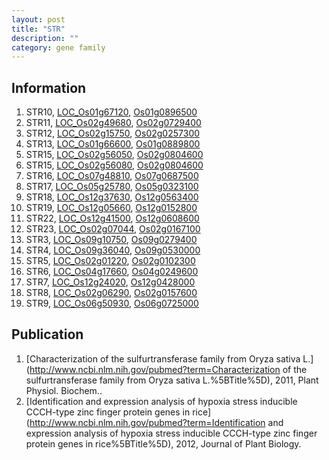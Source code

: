 ```yaml
---
layout: post
title: "STR"
description: ""
category: gene family
---
```


## Information
1. STR10, [LOC_Os01g67120](http://rice.plantbiology.msu.edu/cgi-bin/ORF_infopage.cgi?orf=LOC_Os01g67120), [Os01g0896500](http://rapdb.dna.affrc.go.jp/viewer/gbrowse_details/irgsp1?name=Os01g0896500)
2. STR11, [LOC_Os02g49680](http://rice.plantbiology.msu.edu/cgi-bin/ORF_infopage.cgi?orf=LOC_Os02g49680), [Os02g0729400](http://rapdb.dna.affrc.go.jp/viewer/gbrowse_details/irgsp1?name=Os02g0729400)
3. STR12, [LOC_Os02g15750](http://rice.plantbiology.msu.edu/cgi-bin/ORF_infopage.cgi?orf=LOC_Os02g15750), [Os02g0257300](http://rapdb.dna.affrc.go.jp/viewer/gbrowse_details/irgsp1?name=Os02g0257300)
4. STR13, [LOC_Os01g66600](http://rice.plantbiology.msu.edu/cgi-bin/ORF_infopage.cgi?orf=LOC_Os01g66600), [Os01g0889800](http://rapdb.dna.affrc.go.jp/viewer/gbrowse_details/irgsp1?name=Os01g0889800)
5. STR15, [LOC_Os02g56050](http://rice.plantbiology.msu.edu/cgi-bin/ORF_infopage.cgi?orf=LOC_Os02g56050), [Os02g0804600](http://rapdb.dna.affrc.go.jp/viewer/gbrowse_details/irgsp1?name=Os02g0804600)
6. STR15, [LOC_Os02g56080](http://rice.plantbiology.msu.edu/cgi-bin/ORF_infopage.cgi?orf=LOC_Os02g56080), [Os02g0804600](http://rapdb.dna.affrc.go.jp/viewer/gbrowse_details/irgsp1?name=Os02g0804600)
7. STR16, [LOC_Os07g48810](http://rice.plantbiology.msu.edu/cgi-bin/ORF_infopage.cgi?orf=LOC_Os07g48810), [Os07g0687500](http://rapdb.dna.affrc.go.jp/viewer/gbrowse_details/irgsp1?name=Os07g0687500)
8. STR17, [LOC_Os05g25780](http://rice.plantbiology.msu.edu/cgi-bin/ORF_infopage.cgi?orf=LOC_Os05g25780), [Os05g0323100](http://rapdb.dna.affrc.go.jp/viewer/gbrowse_details/irgsp1?name=Os05g0323100)
9. STR18, [LOC_Os12g37630](http://rice.plantbiology.msu.edu/cgi-bin/ORF_infopage.cgi?orf=LOC_Os12g37630), [Os12g0563400](http://rapdb.dna.affrc.go.jp/viewer/gbrowse_details/irgsp1?name=Os12g0563400)
10. STR19, [LOC_Os12g05660](http://rice.plantbiology.msu.edu/cgi-bin/ORF_infopage.cgi?orf=LOC_Os12g05660), [Os12g0152800](http://rapdb.dna.affrc.go.jp/viewer/gbrowse_details/irgsp1?name=Os12g0152800)
11. STR22, [LOC_Os12g41500](http://rice.plantbiology.msu.edu/cgi-bin/ORF_infopage.cgi?orf=LOC_Os12g41500), [Os12g0608600](http://rapdb.dna.affrc.go.jp/viewer/gbrowse_details/irgsp1?name=Os12g0608600)
12. STR23, [LOC_Os02g07044](http://rice.plantbiology.msu.edu/cgi-bin/ORF_infopage.cgi?orf=LOC_Os02g07044), [Os02g0167100](http://rapdb.dna.affrc.go.jp/viewer/gbrowse_details/irgsp1?name=Os02g0167100)
13. STR3, [LOC_Os09g10750](http://rice.plantbiology.msu.edu/cgi-bin/ORF_infopage.cgi?orf=LOC_Os09g10750), [Os09g0279400](http://rapdb.dna.affrc.go.jp/viewer/gbrowse_details/irgsp1?name=Os09g0279400)
14. STR4, [LOC_Os09g36040](http://rice.plantbiology.msu.edu/cgi-bin/ORF_infopage.cgi?orf=LOC_Os09g36040), [Os09g0530000](http://rapdb.dna.affrc.go.jp/viewer/gbrowse_details/irgsp1?name=Os09g0530000)
15. STR5, [LOC_Os02g01220](http://rice.plantbiology.msu.edu/cgi-bin/ORF_infopage.cgi?orf=LOC_Os02g01220), [Os02g0102300](http://rapdb.dna.affrc.go.jp/viewer/gbrowse_details/irgsp1?name=Os02g0102300)
16. STR6, [LOC_Os04g17660](http://rice.plantbiology.msu.edu/cgi-bin/ORF_infopage.cgi?orf=LOC_Os04g17660), [Os04g0249600](http://rapdb.dna.affrc.go.jp/viewer/gbrowse_details/irgsp1?name=Os04g0249600)
17. STR7, [LOC_Os12g24020](http://rice.plantbiology.msu.edu/cgi-bin/ORF_infopage.cgi?orf=LOC_Os12g24020), [Os12g0428000](http://rapdb.dna.affrc.go.jp/viewer/gbrowse_details/irgsp1?name=Os12g0428000)
18. STR8, [LOC_Os02g06290](http://rice.plantbiology.msu.edu/cgi-bin/ORF_infopage.cgi?orf=LOC_Os02g06290), [Os02g0157600](http://rapdb.dna.affrc.go.jp/viewer/gbrowse_details/irgsp1?name=Os02g0157600)
19. STR9, [LOC_Os06g50930](http://rice.plantbiology.msu.edu/cgi-bin/ORF_infopage.cgi?orf=LOC_Os06g50930), [Os06g0725000](http://rapdb.dna.affrc.go.jp/viewer/gbrowse_details/irgsp1?name=Os06g0725000)

## Publication
1. [Characterization of the sulfurtransferase family from Oryza sativa L.](http://www.ncbi.nlm.nih.gov/pubmed?term=Characterization of the sulfurtransferase family from Oryza sativa L.%5BTitle%5D), 2011, Plant Physiol. Biochem..
2. [Identification and expression analysis of hypoxia stress inducible CCCH-type zinc finger protein genes in rice](http://www.ncbi.nlm.nih.gov/pubmed?term=Identification and expression analysis of hypoxia stress inducible CCCH-type zinc finger protein genes in rice%5BTitle%5D), 2012, Journal of Plant Biology.


